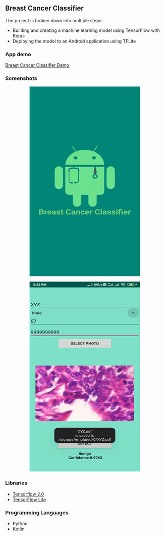 ## Breast Cancer Classifier
The project is broken down into multiple steps:
* Building and creating a machine learning model using TensorFlow with Keras
* Deploying the model to an Android application using TFLite

### App demo
[Breast Cancer Classifier Demo](.assets/demo.mp4)

### Screenshots
<p align="center">
  <img width="350" height="600" src="./assets/welcome.jpg">
</p>
<p align="center">
  <img width="350" height="600" src="./assets/cancerdetect.jpg">
</p>

### Libraries
* [Tensorflow 2.0](https://www.tensorflow.org/)
* [TensorFlow Lite ](https://www.tensorflow.org/lite)

### Programming Languages
* Python
* Kotlin
